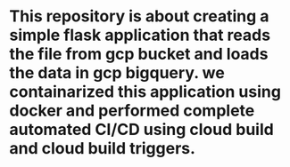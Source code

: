 # This repository is about creating a simple flask application that reads the file from gcp bucket and loads the data in gcp bigquery. we containarized this application using docker and performed complete automated CI/CD using cloud build and cloud build triggers.

